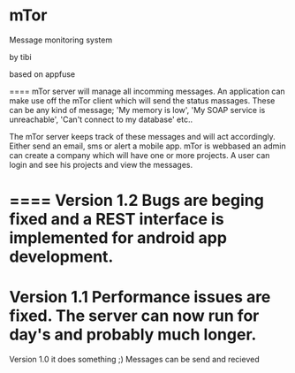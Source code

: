 mTor
====

Message monitoring system 

by tibi

based on appfuse

====
mTor server will manage all incomming messages. An application can make use off the mTor client which will send the status massages. These can be any kind of message; 'My memory is low', 
'My SOAP service is unreachable', 'Can't connect to my database' etc..

The mTor server keeps track of these messages and will act accordingly. Either send an email, sms or alert a mobile app. 
mTor is webbased an admin can create a company which will have one or more projects. A user can login and see his projects and view the messages.

====
Version 1.2
Bugs are beging fixed and a REST interface is implemented for android app development.
====
Version 1.1 Performance issues are fixed. The server can now run for day's and probably much longer.
====
Version 1.0 it does something ;)
Messages can be send and recieved

 